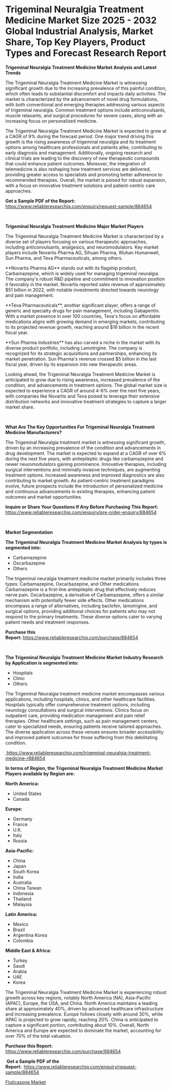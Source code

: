 <p><h1>Trigeminal Neuralgia Treatment Medicine Market Size 2025 - 2032 Global Industrial Analysis, Market Share, Top Key Players, Product Types and Forecast Research Report</h1></p><p><strong>Trigeminal Neuralgia Treatment Medicine Market Analysis and Latest Trends</strong></p>
<p><p>The Trigeminal Neuralgia Treatment Medicine Market is witnessing significant growth due to the increasing prevalence of this painful condition, which often leads to substantial discomfort and impacts daily activities. The market is characterized by the advancement of novel drug formulations, with both conventional and emerging therapies addressing various aspects of trigeminal neuralgia. Common treatment options include anticonvulsants, muscle relaxants, and surgical procedures for severe cases, along with an increasing focus on personalized medicine.</p><p>The Trigeminal Neuralgia Treatment Medicine Market is expected to grow at a CAGR of 9% during the forecast period. One major trend driving this growth is the rising awareness of trigeminal neuralgia and its treatment options among healthcare professionals and patients alike, contributing to early diagnosis and management. Additionally, ongoing research and clinical trials are leading to the discovery of new therapeutic compounds that could enhance patient outcomes. Moreover, the integration of telemedicine is also reshaping how treatment services are delivered, providing greater access to specialists and promoting better adherence to recommended therapies. Overall, the market is poised for robust expansion, with a focus on innovative treatment solutions and patient-centric care approaches.</p></p>
<p><strong>Get a Sample PDF of the Report:&nbsp;</strong> <a href="https://www.reliableresearchiq.com/enquiry/request-sample/884654?utm_campaign=3116&utm_medium=2&utm_source=Github&utm_content=ia&utm_term=08032025&utm_id=trigeminal-neuralgia-treatment-medicine">https://www.reliableresearchiq.com/enquiry/request-sample/884654</a></p>
<p>&nbsp;</p>
<p><strong>Trigeminal Neuralgia Treatment Medicine Major Market Players</strong></p>
<p><p>The Trigeminal Neuralgia Treatment Medicine Market is characterized by a diverse set of players focusing on various therapeutic approaches, including anticonvulsants, analgesics, and neuromodulators. Key market players include Novartis Pharma AG, Sihuan Pharma, Wuhan Humanwell, Sun Pharma, and Teva Pharmaceuticals, among others.</p><p>**Novartis Pharma AG** stands out with its flagship product, Carbamazepine, which is widely used for managing trigeminal neuralgia. The company's robust R&D pipeline and commitment to innovation position it favorably in the market. Novartis reported sales revenue of approximately $51 billion in 2022, with notable investments directed towards neurology and pain management.</p><p>**Teva Pharmaceuticals**, another significant player, offers a range of generic and specialty drugs for pain management, including Gabapentin. With a market presence in over 100 countries, Teva's focus on affordable medications aligns with growing demand in emerging markets, contributing to its projected revenue growth, reaching around $16 billion in the recent fiscal year.</p><p>**Sun Pharma Industries** has also carved a niche in the market with its diverse product portfolio, including Lamotrigine. The company is recognized for its strategic acquisitions and partnerships, enhancing its market penetration. Sun Pharma's revenue crossed $5 billion in the last fiscal year, driven by its expansion into new therapeutic areas.</p><p>Looking ahead, the Trigeminal Neuralgia Treatment Medicine Market is anticipated to grow due to rising awareness, increased prevalence of the condition, and advancements in treatment options. The global market size is expected to experience a CAGR of around 4-6% over the next five years, with companies like Novartis and Teva poised to leverage their extensive distribution networks and innovative treatment strategies to capture a larger market share.</p></p>
<p>&nbsp;</p>
<p><strong>What Are The Key Opportunities For Trigeminal Neuralgia Treatment Medicine Manufacturers?</strong></p>
<p><p>The Trigeminal Neuralgia treatment market is witnessing significant growth, driven by an increasing prevalence of the condition and advancements in drug development. The market is expected to expand at a CAGR of over 6% during the next five years, with antiepileptic drugs like carbamazepine and newer neuromodulators gaining prominence. Innovative therapies, including surgical interventions and minimally invasive techniques, are augmenting treatment options. Increased awareness and improved diagnostics are also contributing to market growth. As patient-centric treatment paradigms evolve, future prospects include the introduction of personalized medicine and continuous advancements in existing therapies, enhancing patient outcomes and market opportunities.</p></p>
<p><strong>Inquire or Share Your Questions If Any Before Purchasing This Report:</strong> <a href="https://www.reliableresearchiq.com/enquiry/pre-order-enquiry/884654?utm_campaign=3116&utm_medium=2&utm_source=Github&utm_content=ia&utm_term=08032025&utm_id=trigeminal-neuralgia-treatment-medicine">https://www.reliableresearchiq.com/enquiry/pre-order-enquiry/884654</a></p>
<p>&nbsp;</p>
<p><strong>Market Segmentation</strong></p>
<p><strong>The Trigeminal Neuralgia Treatment Medicine Market Analysis by types is segmented into:</strong></p>
<p><ul><li>Carbamazepine</li><li>Oxcarbazepine</li><li>Others</li></ul></p>
<p><p>The trigeminal neuralgia treatment medicine market primarily includes three types: Carbamazepine, Oxcarbazepine, and Other medications. Carbamazepine is a first-line antiepileptic drug that effectively reduces nerve pain. Oxcarbazepine, a derivative of Carbamazepine, offers a similar mechanism with potentially fewer side effects. Other medications encompass a range of alternatives, including baclofen, lamotrigine, and surgical options, providing additional choices for patients who may not respond to the primary treatments. These diverse options cater to varying patient needs and treatment responses.</p></p>
<p><strong>Purchase this Report:&nbsp;</strong><a href="https://www.reliableresearchiq.com/purchase/884654?utm_campaign=3116&utm_medium=2&utm_source=Github&utm_content=ia&utm_term=08032025&utm_id=trigeminal-neuralgia-treatment-medicine">https://www.reliableresearchiq.com/purchase/884654</a></p>
<p>&nbsp;</p>
<p><strong>The Trigeminal Neuralgia Treatment Medicine Market Industry Research by Application is segmented into:</strong></p>
<p><ul><li>Hospitals</li><li>Clinic</li><li>Others</li></ul></p>
<p><p>The Trigeminal Neuralgia treatment medicine market encompasses various applications, including hospitals, clinics, and other healthcare facilities. Hospitals typically offer comprehensive treatment options, including neurology consultations and surgical interventions. Clinics focus on outpatient care, providing medication management and pain relief therapies. Other healthcare settings, such as pain management centers, cater to specialized needs, ensuring patients receive tailored approaches. The diverse application across these venues ensures broader accessibility and improved patient outcomes for those suffering from this debilitating condition.</p></p>
<p><a href="https://www.reliableresearchiq.com/trigeminal-neuralgia-treatment-medicine-r884654?utm_campaign=3116&utm_medium=2&utm_source=Github&utm_content=ia&utm_term=08032025&utm_id=trigeminal-neuralgia-treatment-medicine">&nbsp;https://www.reliableresearchiq.com/trigeminal-neuralgia-treatment-medicine-r884654</a></p>
<p><strong>In terms of Region, the Trigeminal Neuralgia Treatment Medicine Market Players available by Region are:</strong></p>
<p>
    <p> <strong> North America: </strong>
        <ul>
            <li>United States</li>
            <li>Canada</li>
        </ul>
        </p> 
    <p> <strong> Europe: </strong>
        <ul>
            <li>Germany</li>
            <li>France</li>
            <li>U.K.</li>
            <li>Italy</li>
            <li>Russia</li>
        </ul>
        </p> 
    <p> <strong> Asia-Pacific: </strong>
        <ul>
            <li>China</li>
            <li>Japan</li>
            <li>South Korea</li>
            <li>India</li>
            <li>Australia</li>
            <li>China Taiwan</li>
            <li>Indonesia</li>
            <li>Thailand</li>
            <li>Malaysia</li>
        </ul>
        </p> 
    <p> <strong> Latin America: </strong>
        <ul>
            <li>Mexico</li>
            <li>Brazil</li>
            <li>Argentina Korea</li>
            <li>Colombia</li>
        </ul>
        </p> 
    <p> <strong> Middle East & Africa: </strong>
        <ul>
            <li>Turkey</li>
            <li>Saudi</li>
            <li>Arabia</li>
            <li>UAE</li>
            <li>Korea</li>
        </ul>
    </p>
    </p>
<p><p>The Trigeminal Neuralgia Treatment Medicine Market is experiencing robust growth across key regions, notably North America (NA), Asia-Pacific (APAC), Europe, the USA, and China. North America maintains a leading share at approximately 40%, driven by advanced healthcare infrastructure and increasing prevalence. Europe follows closely with around 30%, while APAC is projected to grow rapidly, reaching 20%. China is anticipated to capture a significant portion, contributing about 10%. Overall, North America and Europe are expected to dominate the market, accounting for over 70% of the total valuation.</p></p>
<p><strong>Purchase this Report: </strong><a href="https://www.reliableresearchiq.com/purchase/884654?utm_campaign=3116&utm_medium=2&utm_source=Github&utm_content=ia&utm_term=08032025&utm_id=trigeminal-neuralgia-treatment-medicine">https://www.reliableresearchiq.com/purchase/884654</a></p>
<p>&nbsp;<strong>Get a Sample PDF of the Report:&nbsp;&nbsp;</strong><a href="https://www.reliableresearchiq.com/enquiry/request-sample/884654?utm_campaign=3116&utm_medium=2&utm_source=Github&utm_content=ia&utm_term=08032025&utm_id=trigeminal-neuralgia-treatment-medicine">https://www.reliableresearchiq.com/enquiry/request-sample/884654</a></p>
<p><strong></strong></p>
<p><p><a href="https://github.com/ziwersekos/Market-Research-Report-List-1/blob/main/fluticasone-market.md?utm_campaign=3116&utm_medium=2&utm_source=Github&utm_content=ia&utm_term=08032025&utm_id=trigeminal-neuralgia-treatment-medicine">Fluticasone Market</a></p></p>